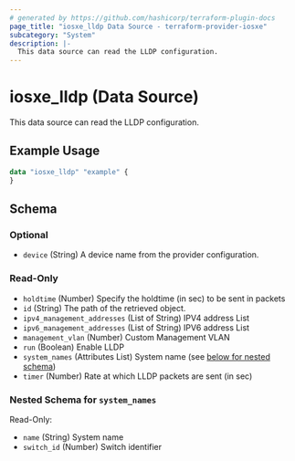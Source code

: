 ```yaml
---
# generated by https://github.com/hashicorp/terraform-plugin-docs
page_title: "iosxe_lldp Data Source - terraform-provider-iosxe"
subcategory: "System"
description: |-
  This data source can read the LLDP configuration.
---
```


# iosxe_lldp (Data Source)

This data source can read the LLDP configuration.

## Example Usage

```terraform
data "iosxe_lldp" "example" {
}
```

<!-- schema generated by tfplugindocs -->
## Schema

### Optional

- `device` (String) A device name from the provider configuration.

### Read-Only

- `holdtime` (Number) Specify the holdtime (in sec) to be sent in packets
- `id` (String) The path of the retrieved object.
- `ipv4_management_addresses` (List of String) IPV4 address List
- `ipv6_management_addresses` (List of String) IPV6 address List
- `management_vlan` (Number) Custom Management VLAN
- `run` (Boolean) Enable LLDP
- `system_names` (Attributes List) System name (see [below for nested schema](#nestedatt--system_names))
- `timer` (Number) Rate at which LLDP packets are sent (in sec)

<a id="nestedatt--system_names"></a>
### Nested Schema for `system_names`

Read-Only:

- `name` (String) System name
- `switch_id` (Number) Switch identifier
